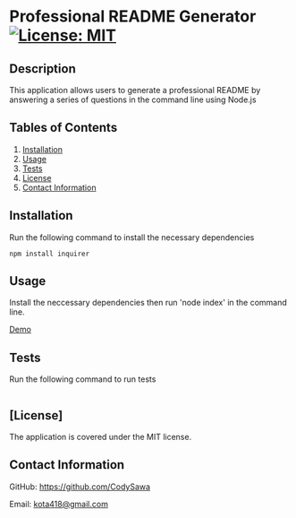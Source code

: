 
  # Professional README Generator [![License: MIT](https://img.shields.io/badge/License-MIT-yellow.svg)](https://opensource.org/licenses/MIT)

  ## Description

  This application allows users to generate a professional README by answering a series of questions in the command line using Node.js

  ## Tables of Contents

  1. [Installation](#installation)
  2. [Usage](#usage)
  3. [Tests](#tests)
  4. [License](#license)
  5. [Contact Information](#contact-information)

  ## Installation

  Run the following command to install the necessary dependencies
  ```
  npm install inquirer
  ```
  
  ## Usage

  Install the neccessary dependencies then run 'node index' in the command line. 
  
  [Demo](p)

  ## Tests

  Run the following command to run tests
  ```
  
  ```
  
  
  ## [License]

  The application is covered under the MIT license.
    

  ## Contact Information

  GitHub: https://github.com/CodySawa

  Email: kota418@gmail.com
